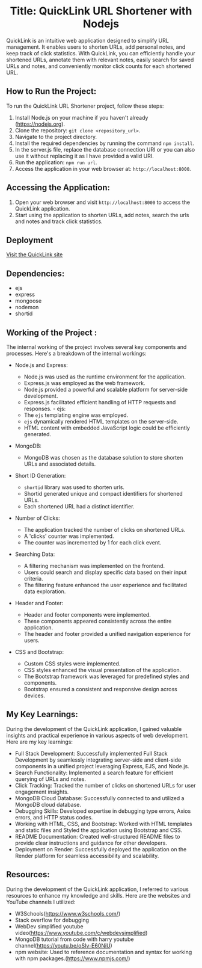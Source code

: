 <h1 align="center">
  Title: QuickLink URL Shortener with Nodejs
</h1>

QuickLink is an intuitive web application designed to simplify URL management. It enables users to shorten URLs, add personal notes, and keep track of click statistics. With QuickLink, you can efficiently handle your shortened URLs, annotate them with relevant notes, easily search for saved URLs and notes, and conveniently monitor click counts for each shortened URL.

<h2>
  How to Run the Project:
</h2>

To run the QuickLink URL Shortener project, follow these steps:
1. Install Node.js on your machine if you haven't already (https://nodejs.org).
2. Clone the repository: `git clone <repository_url>`.
3. Navigate to the project directory.
4. Install the required dependencies by running the command `npm install`.
5. In the server.js file, replace the database connection URI or you can also use it without replacing it as I have provided a valid URI.
6. Run the application: `npm run url`.
7. Access the application in your web browser at: `http://localhost:8000`.

<h2>
 Accessing the Application:
</h2>

1. Open your web browser and visit `http://localhost:8000` to access the QuickLink application.
2. Start using the application to shorten URLs, add notes, search the urls and notes and track click statistics.

<h2>
Deployment
</h2>
<a href="https://quicklink-shortener.onrender.com/">Visit the QuickLink site</a>

<h2>
 Dependencies:
</h2>

- ejs
- express
- mongoose
- nodemon
- shortid

<h2>
Working of the Project :
</h2>

The internal working of the project involves several key components and processes. Here's a breakdown of the internal workings:

   - Node.js and Express:

       - Node.js was used as the runtime environment for the application.
       - Express.js was employed as the web framework.
       - Node.js provided a powerful and scalable platform for server-side development.
       - Express.js facilitated efficient handling of HTTP requests and responses.
    - ejs:
       - The `ejs` templating engine was employed.
       - `ejs` dynamically rendered HTML templates on the server-side.
       - HTML content with embedded JavaScript logic could be efficiently generated.
   - MongoDB:
       - MongoDB was chosen as the database solution to store shorten URLs and associated details.
         
   - Short ID Generation:
       - `shortid` library was used to shorten urls.
       - Shortid generated unique and compact identifiers for shortened URLs.
       - Each shortened URL had a distinct identifier.
    
   - Number of Clicks:
       - The application tracked the number of clicks on shortened URLs.
       - A 'clicks' counter was implemented.
       - The counter was incremented by 1 for each click event.

   - Searching Data:
       - A filtering mechanism was implemented on the frontend.
       - Users could search and display specific data based on their input criteria.
       - The filtering feature enhanced the user experience and facilitated data exploration.
   - Header and Footer: 
       - Header and footer components were implemented.
       - These components appeared consistently across the entire application.
       - The header and footer provided a unified navigation experience for users.
    
   - CSS and Bootstrap:
       - Custom CSS styles were implemented.
       - CSS styles enhanced the visual presentation of the application.
       - The Bootstrap framework was leveraged for predefined styles and components.
       - Bootstrap ensured a consistent and responsive design across devices.


<h2>
My Key Learnings:
</h2>
   
   During the development of the QuickLink application, I gained valuable insights and practical experience in various aspects of web development. Here are my key learnings:

- Full Stack Development: Successfully implemented Full Stack Development by seamlessly integrating server-side and client-side components in a unified project leveraging Express, EJS, and Node.js. 
- Search Functionality: Implemented a search feature for efficient querying of URLs and notes. 
- Click Tracking: Tracked the number of clicks on shortened URLs for user engagement insights. 
- MongoDB Cloud Database: Successfully connected to and utilized a MongoDB cloud database. 
- Debugging Skills: Developed expertise in debugging type errors, Axios errors, and HTTP status codes. 
- Working with HTML, CSS, and Bootstrap: Worked with HTML templates and static files and Styled the application using Bootstrap and CSS.
- README Documentation: Created well-structured README files to provide clear instructions and guidance for other developers.
- Deployment on Render: Successfully deployed the application on the Render platform for seamless accessibility and scalability. 

<h2>
Resources:
</h2>

During the development of the QuickLink application, I referred to various resources to enhance my knowledge and skills. Here are the websites and YouTube channels I utilized:

- W3Schools(https://www.w3schools.com/)
- Stack overflow for debugging
- WebDev simplified youtube video(https://www.youtube.com/c/webdevsimplified)
- MongoDB tutorial from code with harry youtube channel(https://youtu.be/oSIv-E60NiU)
- npm website: Used to reference documentation and syntax for working with npm packages.(https://www.npmjs.com/)











